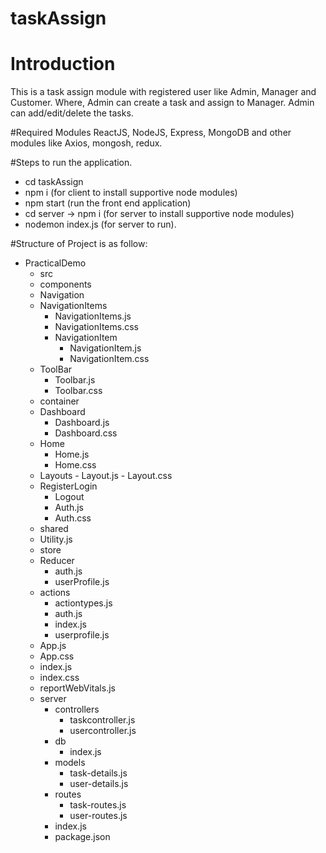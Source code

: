 # taskAssign

# Introduction
This is a task assign module with registered user like Admin, Manager and Customer. Where, Admin can create a task and assign to Manager. Admin can add/edit/delete the tasks.

#Required Modules 
ReactJS, NodeJS, Express, MongoDB and other modules like Axios, mongosh, redux.

#Steps to run the application.
+ cd taskAssign
 + npm i (for client to install supportive node modules)
 + npm start (run the front end application)
 + cd server -> npm i (for server to install supportive node modules)
 + nodemon index.js (for server to run).

#Structure of Project is as follow:
 + PracticalDemo
    + src
     + components
      + Navigation
      + NavigationItems
        - NavigationItems.js
        - NavigationItems.css
        + NavigationItem
          - NavigationItem.js
          - NavigationItem.css 
      + ToolBar
        - Toolbar.js
        - Toolbar.css 
     + container
      + Dashboard
        - Dashboard.js
        - Dashboard.css
      + Home
        - Home.js
        - Home.css
      + Layouts
       - Layout.js
       - Layout.css
      + RegisterLogin
        + Logout
        - Auth.js
        - Auth.css  
     + shared
      - Utility.js
     + store
      + Reducer
        - auth.js
        - userProfile.js
      + actions
        - actiontypes.js
        - auth.js
        - index.js
        - userprofile.js
     - App.js
     - App.css
     - index.js
     - index.css
     - reportWebVitals.js 
    + server
      + controllers
        - taskcontroller.js
        - usercontroller.js 
      + db
        - index.js  
      + models
        - task-details.js
        - user-details.js  
      + routes
        - task-routes.js
        - user-routes.js
      - index.js
      - package.json
    

